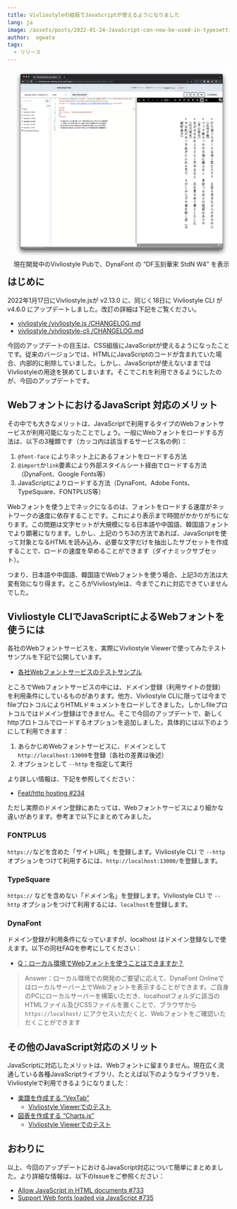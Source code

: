 ```yaml
---
title: Vivliostyleの組版でJavaScriptが使えるようになりました
lang: ja
image: /assets/posts/2022-01-24-JavaScript-can-now-be-used-in-typesetting-by-Vivliostyle/fig-1.png
author:  ogwata
tags:
  - リリース
---
```

<div style="float: right; margin: 0 0 1em 1em;"><img src="/assets/posts/2022-01-24-JavaScript-can-now-be-used-in-typesetting-by-Vivliostyle/fig-1.png" alt="JavaScript can now be used in typesetting by Vivliostyle" style="width: 620px;" /><figcaption>現在開発中のVivliostyle Pubで、DynaFont の “DF玉刻華宋 StdN W4” を表示</figcaption></div>

## はじめに

2022年1月17日にVivliostyle.jsが v2.13.0 に、同じく18日に Vivliostyle CLI が v4.6.0 にアップデートしました。改訂の詳細は下記をご覧ください。

- [vivliostyle /vivliostyle.js /CHANGELOG.md](https://github.com/vivliostyle/vivliostyle.js/blob/master/CHANGELOG.md)
- [vivliostyle /vivliostyle-cli /CHANGELOG.md](https://github.com/vivliostyle/vivliostyle-cli/blob/main/CHANGELOG.md)

今回のアップデートの目玉は、CSS組版にJavaScriptが使えるようになったことです。従来のバージョンでは、HTMLにJavaScriptのコードが含まれていた場合、内部的に削除していました。しかし、JavaScriptが使えないままではVivliostyleの用途を狭めてしまいます。そこでこれを利用できるようにしたのが、今回のアップデートです。

## WebフォントにおけるJavaScript 対応のメリット

その中でも大きなメリットは、JavaScriptで利用するタイプのWebフォントサービスが利用可能になったことでしょう。一般にWebフォントをロードする方法は、以下の3種類です（カッコ内は該当するサービス名の例）：

1. `@font-face` によりネット上にあるフォントをロードする方法
2. `@import`か`link`要素により外部スタイルシート経由でロードする方法（DynaFont、Google Fonts等）
3. JavaScriptによりロードする方法（DynaFont、Adobe Fonts、TypeSquare、FONTPLUS等）

Webフォントを使う上でネックになるのは、フォントをロードする速度がネットワークの速度に依存することです。これにより表示まで時間がかかりがちになります。この問題は文字セットが大規模になる日本語や中国語、韓国語フォントでより顕著になります。しかし、上記のうち3の方法であれば、JavaScriptを使って対象となるHTMLを読み込み、必要な文字だけを抽出したサブセットを作成することで、ロードの速度を早めることができます（ダイナミックサブセット）。

つまり、日本語や中国語、韓国語でWebフォントを使う場合、上記3の方法は大変有効になり得ます。ところがVivliostyleは、今までこれに対応できていませんでした。

## Vivliostyle CLIでJavaScriptによるWebフォントを使うには

各社のWebフォントサービスを、実際にVivliostyle Viewerで使ってみたテストサンプルを下記で公開しています。

- [各社Webフォントサービスのテストサンプル](https://github.com/vivliostyle/vivliostyle.js/issues/735#issuecomment-1006275491)

ところでWebフォントサービスの中には、ドメイン登録（利用サイトの登録）を利用条件にしているものがあります。他方、Vivliostyle CLIに限っては今までfileプロトコルによりHTMLドキュメントをロードしてきました。しかしfileプロトコルではドメイン登録はできません。そこで今回のアップデートで、新しく httpプロトコルでロードするオプションを追加しました。具体的には以下のようにして利用できます：

1. あらかじめWebフォントサービスに、ドメインとして `http://localhost:13000`を登録（各社の差異は後述）
2. オプションとして `--http` を指定して実行

より詳しい情報は、下記を参照してください：

- [ Feat/http hosting #234 ](https://github.com/vivliostyle/vivliostyle-cli/pull/234)

ただし実際のドメイン登録にあたっては、Webフォントサービスにより細かな違いがあります。参考まで以下にまとめてみました。

### FONTPLUS

`https://`などを含めた「サイトURL」を登録します。Vivliostyle CLI で `--http` オプションをつけて利用するには、`http://localhost:13000/`を登録します。

### TypeSquare

`https://` などを含めない「ドメイン名」を登録します。Vivliostyle CLI で `--http` オプションをつけて利用するには、`localhost`を登録します。

### DynaFont

ドメイン登録が利用条件になっていますが、localhost はドメイン登録なしで使えます。以下の同社FAQを参考にしてください：

- [Q：ローカル環境でWebフォントを使うことはできますか？<i class="fas fa-external-link-alt"></i>](https://www.dynacw.co.jp/support/support_faq_detail.aspx?qid=456&fcid=223)

> Answer：ローカル環境での開発のご要望に応えて、DynaFont Onlineではローカルサーバー上でWebフォントを表示することができます。ご自身のPCにローカルサーバーを構築いただき、localhostフォルダに該当のHTMLファイル及びCSSファイルを置くことで、ブラウザから `https://localhost/` にアクセスいただくと、Webフォントをご確認いただくことができます

## その他のJavaScript対応のメリット

JavaScriptに対応したメリットは、Webフォントに留まりません。現在広く流通している各種JavaScriptライブラリ、たとえば以下のようなライブラリを、Vivliostyleで利用できるようになりました：

- [楽譜を作成する “VexTab”<i class="fas fa-external-link-alt"></i>](http://vexflow.com/vextab/tutorial.html)
    - [Vivliostyle Viewerでのテスト](https://vivliostyle.vercel.app/#src=https://raw.githack.com/0xfe/vextab/master/doc/tutorial.html)
- [図表を作成する “Charts.js”<i class="fas fa-external-link-alt"></i>](https://www.chartjs.org/)
    - [Vivliostyle Viewerでのテスト](https://vivliostyle.vercel.app/#src=https://raw.githack.com/zopyx/print-css-rocks/master/lessons/lesson-chart-js/index.html)

## おわりに

以上、今回のアップデートにおけるJavaScript対応について簡単にまとめました。より詳細な情報は、以下のIssueをご参照ください：

- [Allow JavaScript in HTML documents #733](https://github.com/vivliostyle/vivliostyle.js/issues/733)
- [Support Web fonts loaded via JavaScript #735](https://github.com/vivliostyle/vivliostyle.js/issues/735)